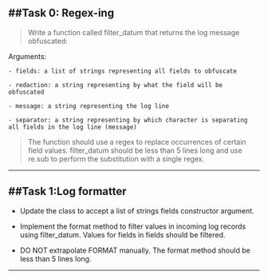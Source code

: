 ##Task 0: Regex-ing
--------------------------
> Write a function called filter_datum that returns the log message obfuscated:  

Arguments:  

	- fields: a list of strings representing all fields to obfuscate  

	- redaction: a string representing by what the field will be obfuscated  

	- message: a string representing the log line  

	- separator: a string representing by which character is separating all fields in the log line (message)  

> The function should use a regex to replace occurrences of certain field values.
  filter_datum should be less than 5 lines long and use re.sub to perform the substitution with a single regex.
-------------------------------------------------------------------  

##Task 1:Log formatter
------------------------------------------------------
- Update the class to accept a list of strings fields constructor argument.  

- Implement the format method to filter values in incoming log records using filter_datum. Values for fields in fields should be filtered.  

- DO NOT extrapolate FORMAT manually. The format method should be less than 5 lines long.
---------------------------------
